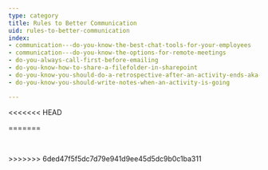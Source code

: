 ```yaml
---
type: category
title: Rules to Better Communication
uid: rules-to-better-communication
index:
- communication---do-you-know-the-best-chat-tools-for-your-employees
- communication---do-you-know-the-options-for-remote-meetings
- do-you-always-call-first-before-emailing
- do-you-know-how-to-share-a-filefolder-in-sharepoint
- do-you-know-you-should-do-a-retrospective-after-an-activity-ends-aka-feedback
- do-you-know-you-should-write-notes-when-an-activity-is-going

---
```

<<<<<<< HEAD

=======
<p>​​<br></p>
>>>>>>> 6ded47f5f5dc7d79e941d9ee45d5dc9b0c1ba311


